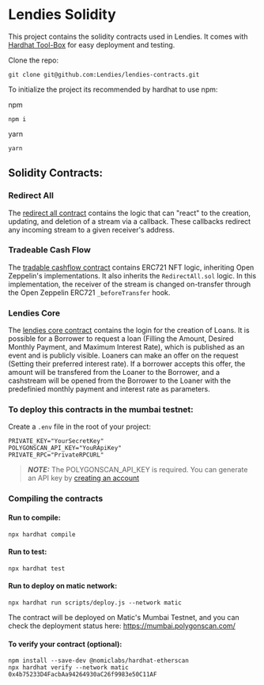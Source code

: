 # Lendies Solidity

This project contains the solidity contracts used in Lendies. It comes with [Hardhat Tool-Box](https://hardhat.org/hardhat-runner/docs/getting-started#overview) for easy deployment and testing.

Clone the repo:

```shell
git clone git@github.com:Lendies/lendies-contracts.git
```

To initialize the project its recommended by hardhat to use npm:

npm
```shell
npm i 
```

yarn
```bash
yarn
```

## Solidity Contracts:

### Redirect All

The [redirect all contract](./contracts/RedirectAll.sol) contains the
logic that can "react" to the creation, updating, and deletion of a stream via
a callback. These callbacks redirect any incoming stream to a given receiver's
address.

### Tradeable Cash Flow

The [tradable cashflow contract](./contracts/TradeableCashflow.sol) contains
ERC721 NFT logic, inheriting Open Zeppelin's implementations. It also inherits
the `RedirectAll.sol` logic. In this implementation, the receiver of the stream
is changed on-transfer through the Open Zeppelin ERC721 `_beforeTransfer` hook.

### Lendies Core

The [lendies core contract](./contracts/LendiesCore.sol) contains the login for the creation of Loans. It is possible for a Borrower to request a loan (Filling the Amount, Desired Monthly Payment, and Maximum Interest Rate), which is published as an event and is publicly visible. Loaners can make an offer on the request (Setting their preferred interest rate). If a borrower accepts this offer, the amount will be transfered from the Loaner to the Borrower, and a cashstream will be opened from the Borrower to the Loaner with the predefinied monthly payment and interest rate as parameters.


### To deploy this contracts in the mumbai testnet:

Create a `.env` file in the root of your project:

```dosini
PRIVATE_KEY="YourSecretKey"
POLYGONSCAN_API_KEY="YouRApiKey"
PRIVATE_RPC="PrivateRPCURL"
```

> **_NOTE:_**  The POLYGONSCAN_API_KEY is required. You can generate an API key by [creating an account](https://polygonscan.com/register)

### Compiling the contracts

#### Run to compile:

```shell
npx hardhat compile
```

#### Run to test:

```shell
npx hardhat test
```

#### Run to deploy on matic network:

```shell
npx hardhat run scripts/deploy.js --network matic
```


The contract will be deployed on Matic's Mumbai Testnet, and you can check the deployment status here: https://mumbai.polygonscan.com/

#### To verify your contract (optional):

```shell
npm install --save-dev @nomiclabs/hardhat-etherscan
npx hardhat verify --network matic 0x4b75233D4FacbAa94264930aC26f9983e50C11AF
```
